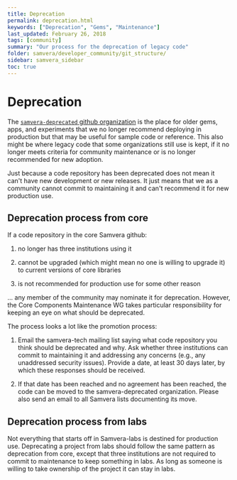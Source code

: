 ```yaml
---
title: Deprecation
permalink: deprecation.html
keywords: ["Deprecation", "Gems", "Maintenance"]
last_updated: February 26, 2018
tags: [community]
summary: "Our process for the deprecation of legacy code"
folder: samvera/developer_community/git_structure/
sidebar: samvera_sidebar
toc: true
---
```


# Deprecation

The [`samvera-deprecated` github organization](https://github.com/samvera-deprecated) is the place for older gems, apps, and experiments that we no longer recommend deploying in production but that may be
useful for sample code or reference. This also might be where legacy code that
some organizations still use is kept, if it no longer meets criteria for community
maintenance or is no longer recommended for new adoption.

Just because a code repository has been deprecated does not mean it can't have
new development or new releases. It just means that we as a community cannot
commit to maintaining it and can't recommend it for new production use.

## Deprecation process from core

If a code repository in the core Samvera github:

1. no longer has three institutions using it

1. cannot be upgraded (which might mean no one is willing to upgrade it) to current
   versions of core libraries

1. is not recommended for production use for some other reason

... any member of the community may nominate it for deprecation. However, the Core
Components Maintenance WG takes particular responsibility for keeping an eye on
what should be deprecated.

The process looks a lot like the promotion process:

1. Email the samvera-tech mailing list saying what code repository you think should
   be deprecated and why. Ask whether three institutions can commit to maintaining
   it and addressing any concerns (e.g., any unaddressed security issues). Provide a
   date, at least 30 days later, by which these responses should be received.

2. If that date has been reached and no agreement has been reached, the code can
   be moved to the samvera-deprecated organization. Please also send an email to all
   Samvera lists documenting its move.

## Deprecation process from labs

Not everything that starts off in Samvera-labs is destined for production use.
Deprecating a project from labs should follow the same pattern as deprecation
from core, except that three institutions are not required to commit to
maintenance to keep something in labs. As long as someone is willing to take
ownership of the project it can stay in labs.
